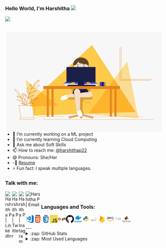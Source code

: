 ### Hello World, I'm Harshitha <img src="https://media.giphy.com/media/hvRJCLFzcasrR4ia7z/giphy.gif" width="25px">


![](https://visitor-badge.glitch.me/badge?page_id=harshithap2000-harshithap2000)

<br />



 <img align="right" alt="GIF" src="https://github.com/harshithap2000/harshithap2000/blob/main/code.gif" width="500" height="320" />


- 🔭 I’m currently working on a ML project 
- 🌱 I’m currently learning Cloud Computing
- 💬 Ask me about Soft Skills
- 📫 How to reach me: [@harshithap22](https://twitter.com/harshithap22)
- 😄 Pronouns: She/Her
- -📝 [Resume](https://drive.google.com/file/d/1dIrNWiabQ54FLTKDdqPNiEifl6DstmNt/view?usp=sharing)
- ⚡ Fun fact: I speak multiple languages.


### Talk with me:
[<img align="left" alt="Harshitha P | LinkedIn" width="22px" src="https://raw.githubusercontent.com/peterthehan/peterthehan/master/assets/linkedin.svg" />][linkedin]
[<img align="left" alt="Harshitha P | Twitter" width="22px" src="https://raw.githubusercontent.com/peterthehan/peterthehan/master/assets/twitter.svg" />][twitter]
[<img align="left" alt="Harshitha P | Instagram" width="22px" src="https://github.com/hussainweb/hussainweb/blob/main/icons/instagram.png" />][instagram]
<a target="_blank" href="mailto:harshitha.prakash22@gmail.com"><img align="left" alt="Harshitha P | Email" width="50px" src="https://img.shields.io/badge/-Gmail-D14836?style=for-the-badge&logo=Gmail&logoColor=white" /></a>
<br>

### Languages and Tools:

<img align="left" alt="Visual Studio Code" width="26px" src="https://raw.githubusercontent.com/github/explore/80688e429a7d4ef2fca1e82350fe8e3517d3494d/topics/visual-studio-code/visual-studio-code.png" />
<img align="left" alt="HTML5" width="26px" src="https://raw.githubusercontent.com/github/explore/80688e429a7d4ef2fca1e82350fe8e3517d3494d/topics/html/html.png" />
<img align="left" alt="CSS3" width="26px" src="https://raw.githubusercontent.com/github/explore/80688e429a7d4ef2fca1e82350fe8e3517d3494d/topics/css/css.png" />
<img align="left" alt="JavaScript" width="26px" src="https://raw.githubusercontent.com/github/explore/80688e429a7d4ef2fca1e82350fe8e3517d3494d/topics/javascript/javascript.png" />
<img align="left" alt="Git" width="26px" src="https://raw.githubusercontent.com/github/explore/80688e429a7d4ef2fca1e82350fe8e3517d3494d/topics/git/git.png" />
<img align="left" alt="GitHub" width="26px" src="https://raw.githubusercontent.com/github/explore/78df643247d429f6cc873026c0622819ad797942/topics/github/github.png" />
<img align="left" alt="Docker" width="26px" src="https://raw.githubusercontent.com/github/explore/80688e429a7d4ef2fca1e82350fe8e3517d3494d/topics/docker/docker.png" />
<img align="left" alt="Python" width="26px" src="https://raw.githubusercontent.com/github/explore/80688e429a7d4ef2fca1e82350fe8e3517d3494d/topics/python/python.png">
<img align="left" alt="MySQL" width="26px" src="https://raw.githubusercontent.com/github/explore/80688e429a7d4ef2fca1e82350fe8e3517d3494d/topics/mysql/mysql.png">
<img align="left" alt="Firebase" width="26px" src="https://raw.githubusercontent.com/github/explore/80688e429a7d4ef2fca1e82350fe8e3517d3494d/topics/firebase/firebase.png">
<img align="left" alt="AWS" width="26px" src="https://raw.githubusercontent.com/github/explore/80688e429a7d4ef2fca1e82350fe8e3517d3494d/topics/aws/aws.png">
<img align="left" alt="Java" width="26px" src="https://raw.githubusercontent.com/github/explore/80688e429a7d4ef2fca1e82350fe8e3517d3494d/topics/java/java.png">
<img align="left" alt="ML" width="26px" src="https://raw.githubusercontent.com/github/explore/80688e429a7d4ef2fca1e82350fe8e3517d3494d/topics/matlab/matlab.png">

<br />
<br />
---

<details>
  <summary>:zap: GitHub Stats</summary>

  <img align="left" alt="Harshitha's GitHub Stats" src="https://github-readme-stats.vercel.app/api?username=harshithap2000&show_icons=true&hide_border=true" />

</details>

<details>
  <summary>:zap: Most Used Languages</summary>

<img align="left" alt="Harshitha's GitHub Top Languages" src="https://github-readme-stats.vercel.app/api/top-langs/?username=harshithap2000" />

</details>

[instagram]: https://www.instagram.com/_harshitha_poojary_/
[linkedin]: https://linkedin.com/in/harshitha-p22
[twitter]: https://twitter.com/harshithap22
[portfolio]: https://github.com/harshithap2000
